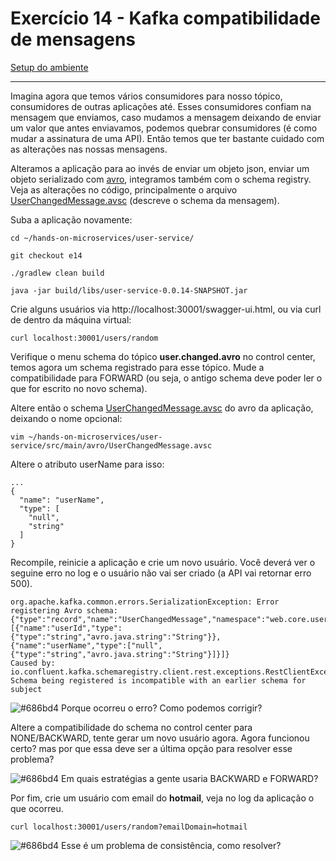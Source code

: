 # Exercício 14 - Kafka compatibilidade de mensagens
[Setup do ambiente](https://github.com/luizroos/hands-on-microservices)

---

Imagina agora que temos vários consumidores para nosso tópico, consumidores de outras aplicações até. Esses consumidores confiam na mensagem que enviamos, caso mudamos a mensagem deixando de enviar um valor que antes enviavamos, podemos quebrar consumidores (é como mudar a assinatura de uma API). Então temos que ter bastante cuidado com as alterações nas nossas mensagens. 

Alteramos a aplicação para ao invés de enviar um objeto json, enviar um objeto serializado com [avro](https://avro.apache.org/), integramos também com o schema registry. Veja as alterações no código, principalmente o arquivo [UserChangedMessage.avsc](/user-service/src/main/avro/UserChangedMessage.avsc) (descreve o schema da mensagem).

Suba a aplicação novamente:

```console
cd ~/hands-on-microservices/user-service/

git checkout e14

./gradlew clean build

java -jar build/libs/user-service-0.0.14-SNAPSHOT.jar
```

Crie alguns usuários via http://localhost:30001/swagger-ui.html, ou via curl de dentro da máquina virtual:

```console
curl localhost:30001/users/random
```

Verifique o menu schema do tópico **user.changed.avro** no control center, temos agora um schema registrado para esse tópico. Mude a compatibilidade para FORWARD (ou seja, o antigo schema deve poder ler o que for escrito no novo schema).

Altere então o schema [UserChangedMessage.avsc](/user-service/src/main/avro/UserChangedMessage.avsc) do avro da aplicação, deixando o nome opcional: 

```console
vim ~/hands-on-microservices/user-service/src/main/avro/UserChangedMessage.avsc
```

Altere o atributo userName para isso:

```avro
...
{
  "name": "userName",
  "type": [
    "null",
    "string"
  ]
} 
```

Recompile, reinicie a aplicação e crie um novo usuário. Você deverá ver o seguine erro no log e o usuário não vai ser criado (a API vai retornar erro 500).

```console
org.apache.kafka.common.errors.SerializationException: Error registering Avro schema: {"type":"record","name":"UserChangedMessage","namespace":"web.core.user.pub","fields":[{"name":"userId","type":{"type":"string","avro.java.string":"String"}},{"name":"userName","type":["null",{"type":"string","avro.java.string":"String"}]}]}
Caused by: io.confluent.kafka.schemaregistry.client.rest.exceptions.RestClientException: Schema being registered is incompatible with an earlier schema for subject
```

![#686bd4](https://via.placeholder.com/10/686bd4?text=+) Porque ocorreu o erro? Como podemos corrigir? 

Altere a compatibilidade do schema no control center para NONE/BACKWARD, tente gerar um novo usuário agora. Agora funcionou certo? mas por que essa deve ser a última opção para resolver esse problema?

![#686bd4](https://via.placeholder.com/10/686bd4?text=+) Em quais estratégias a gente usaria BACKWARD e FORWARD?

Por fim, crie um usuário com email do **hotmail**, veja no log da aplicação o que ocorreu. 

```console
curl localhost:30001/users/random?emailDomain=hotmail
```

![#686bd4](https://via.placeholder.com/10/686bd4?text=+) Esse é um problema de consistência, como resolver?
